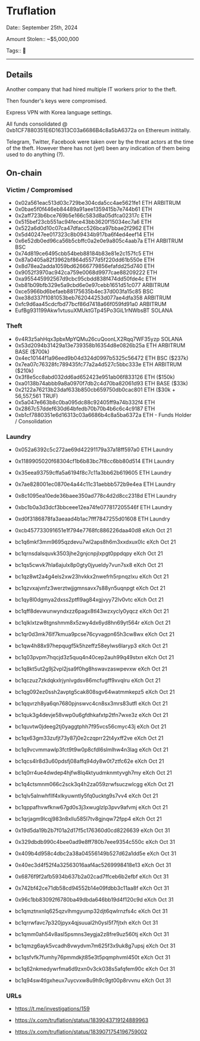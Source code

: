 # Truflation

Date:: September 25th, 2024

Amount Stolen:: ~$5,000,000

Tags:: 🔑

---

## Details

Another company that had hired multiple IT workers prior to the theft.

Then founder's keys were compromised.

Express VPN with Korea language settings.

All funds consolidated @ 0xb1CF7880351E6D16313C03a6686B4c8a5bA6372a on Ethereum inititally.

Telegram, Twitter, Facebook were taken over by the threat actors at the time of the theft. However there has not (yet) been any indication of them being used to do anything (?).


## On-chain


### Victim / Compromised

- 0x02a561eac513d03c729be304cda5cc4ae5621fe1 ETH ARBITRUM
- 0x0bae5f0f446eb84489a91aee1359415b7e744b61 ETH
- 0x2aff723b6bce769b5e166c583d8a05dfca02317c ETH
- 0x515bef23cb551ac94fece43bb3620f15034ec7a6 ETH
- 0x522a6d0d10c07ca47dfacc526bca97bbae2f2962 ETH
- 0x5d40247ee017323c8b09434b917ba6f4ed4eef14 ETH
- 0x6e52db0ed96ca56b5cbffc0a2e0e9a805c4aab7a ETH ARBITRUM BSC
- 0x74d819ce6495cbb54beb88184b83e81e2c157fc5 ETH
- 0x87a0405a82f3962bf864d5577d5f220dd61b550e ETH
- 0x8d78ea2adda1059bd62666779856efafdd25d740 ETH
- 0x9052f3970ac942ca759e0068d9977cae88209222 ETH
- 0xa955445992567d9cbc95cbdd838f474dd50fde4c ETH
- 0xb81b09bfb329e5a9cbd6e0e97cebb1651d51c077 ARBITRUM
- 0xce5966bd6befaeb88175635b4ec37d003fa15c85 BSC
- 0xe38d337f1081053beb762044253d077ae4dfa358 ARBITRUM
- 0xfc9d6aa45cdcfbd77bcf86d7418a66f059fd91a0 ARBITRUM
- EufBg931199Akw1vtusuXMUktGTp45Po3GiL1rNWbsBT SOLANA


### Theft 

- 6v4R3z5ahHqx3pbxMpYQMu26cuQoonLX2Rqq7WF35yzp SOLANA
- 0x53d2094b31429a13e739358b16354d8e0826b25a ETH ARBITRUM BASE ($700k)
- 0x4ec10144f1a96eed9b04d324d0997b5325c56472 ETH BSC ($237k)
- 0x7ea07c76328fc789435fc77a2a4d527c5bbc333e ETH ARBITRUM ($210k)
- 0x3f8e5cc8abd032dd6ad652423e951ab06f833126 ETH ($150k)
- 0xa0138b74abbb9a8a0970f7db2c4d70ba82061d93 ETH BASE ($33k)
- 0x2122a76213b23daf633b850cb659750db0cac801 ETH ($30k + 56,557,561 TRUF)
- 0x5a047e663b8c0ba095dc88c92405ff9a74b332f4 ETH
- 0x2867c57ddef630d64bfedb70b70b4b6c6c4c9187 ETH
- 0xb1cf7880351e6d16313c03a6686b4c8a5ba6372a ETH - Funds Holder / Consolidation

### Laundry 

- 0x052a6392c5c272ae69d42291179a37a18ff597a0 ETH Laundry
- 0x1189905020f68304cf1b6b83bc7f8cc6bb80d514 ETH Laundry
- 0x35eea93759cffa5a6194f8c7c11a3bb62b619605 ETH Laundry
- 0x7ae828001ec0870e4a44c11c31aebbb572b9e4ea ETH Laundry
- 0x8c1095ea10ede36baee350ad778c4d2d8cc2318d ETH Laundry
- 0xbc1b0a3d3dcf3bbceee12ea74fe077817205546f ETH Laundry
- 0xd0f3186878fa3aeaad4b1ac7fff7847255d01608 ETH Laundry


- 0xcb457733091651e1f794e7768fc886226daa40d8 eXch Oct 21
- bc1q6mkf3mm9695qzdevu7wl2aps8h6m3xxdxux0lc eXch Oct 21
- bc1qrnsdalsquvk3503jhe2gnjcnpjlxpgt0ppdqpy eXch Oct 21
- bc1qs5cwvk7hla6ajulx8p0gty0jyueldy7vun7sx8 eXch Oct 21
- bc1qz8wt2a4g4els2xw23hvkkx2nwefrh5rpnqzlxu eXch Oct 21
- bc1qzvxajvnfz3werztwjjgmnsavx7s88yn5uqnpgt eXch Oct 21
- bc1qy8l0dgmya2dxss2ptfl9ag84xgjvyy72lv0vtc eXch Oct 21
- bc1qff8devwunwyndxzz6pagx8tl43wzxycly0yqcz eXch Oct 21
- bc1qlklxtzw8tgnshmm8x5zwy4dx6yd8hn69yt564r eXch Oct 21
- bc1qr0d3mk76lf7kmua9pcse76cyvagpn65h3cw8wx eXch Oct 21
- bc1qw4h88x97hepqugf5k5hzeffz58eylws6laryp3 eXch Oct 21
- bc1q03pvpm7hqcjd3z5quq4n40cep2auh99q49stxn eXch Oct 21
- bc1q8kt5ut2g9j2vpl2jsa9f0hg8hswavzaswpevxw eXch Oct 21
- bc1qczuz7zkdqkxlrjynlvgdsv86mcfugff9xvqlru eXch Oct 21
- bc1qg092ez0ssh2avptg5cak808sgv64watmmkepz5 eXch Oct 21
- bc1qqvrzh8ya6qn7680pjnswvc4cn8sx3mrs83utfl eXch Oct 21
- bc1quk3g4devje58vwp0u6gfdhkafxtp2tfn7wxe3z eXch Oct 21
- bc1quvtw0jdeeg2tj0yaggtphh7f95vcs56cmyc43j eXch Oct 21
- bc1qx63gm33zufjt73y87j0e2czqprr22t4yxff2ve eXch Oct 21
- bc1q9vcvmmawlp3fct9t9w0p8cfdl6slmlhw4n3lag eXch Oct 21
- bc1qcs4lr8d3u60pdsfj08affq94dy8w0t7ztfc62e eXch Oct 21
- bc1q0rr4ue4dwdep4hjfw8lq4ktyudmknmtyvgh7my eXch Oct 21
- bc1q4ctsmnm066c2sck3q4h2za059zrwfsuczwlcgg eXch Oct 21
- bc1qlv5alnwhfllf4xlkyuwntly5fq0ucktg9s7vv4 eXch Oct 21
- bc1qppafhvwfknw67gd0s3j3xwuglzlp3pvv9afvmj eXch Oct 21
- bc1qrjagm9lcqj983n8xllu585l7tv8gjnqw72fpp4 eXch Oct 21


- 0x19d5da19b2b7f01a2d17f5c176360d0cd8226639 eXch Oct 31
- 0x329dbdb990c4bee0ad9e8ff780b7eee9354c550c eXch Oct 31
- 0x409b4d958c4dbc2a38a04556149b527d62a1dd5e eXch Oct 31
- 0x40ec3d4f52f4a32563016aaf4ac5269998418e13 eXch Oct 31
- 0x6876f9f2afb5934b637b2a02cad7ffceb6b2efbf eXch Oct 31
- 0x742bf42ce71db58cd94552b14e09fdbb3c11aa8f eXch Oct 31
- 0x96c1bb83092f6780ba49dbda646bb19d4f120c9d eXch Oct 31
- bc1qmztnxnlq625qzvlhmgyump32djt6qwlrnzfs4c eXch Oct 31
- bc1qrrwfavc7p320jpyx4qjsuual2h0ysl5f7fjtxh eXch Oct 31
- bc1qmm0ah54v8asl5psmns3eygja2z8fre9uz560tj eXch Oct 31
- bc1qmzg6ayk5vcadh8vwydvm7m625f3x9uk8g7upsj eXch Oct 31
- bc1qsfvfk7fumhy76pmmdkjt85e3t5pqmphvml450t eXch Oct 31
- bc1q62nkmedywrfma6d9zxn0v3ck038s5afqfem90c eXch Oct 31
- bc1q94sw4tlgxheux7uycvxw8u9h9c9gt00p8rvvnu eXch Oct 31


### URLs

- https://t.me/investigations/159

- https://x.com/truflation/status/1839043719124889963

- https://x.com/truflation/status/1839071754196759002